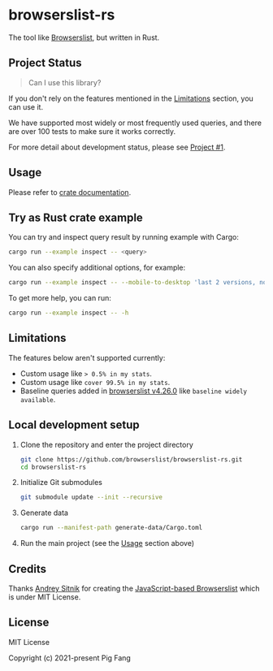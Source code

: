 # browserslist-rs

The tool like [Browserslist](https://github.com/browserslist/browserslist), but written in Rust.

## Project Status

> Can I use this library?

If you don't rely on the features mentioned in the [Limitations](#limitations) section,
you can use it.

We have supported most widely or most frequently used queries,
and there are over 100 tests to make sure it works correctly.

For more detail about development status, please see [Project #1](https://github.com/browserslist/browserslist-rs/projects/1).

## Usage

Please refer to [crate documentation](https://docs.rs/browserslist-rs/).

## Try as Rust crate example

You can try and inspect query result by running example with Cargo:

```sh
cargo run --example inspect -- <query>
```

You can also specify additional options, for example:

```sh
cargo run --example inspect -- --mobile-to-desktop 'last 2 versions, not dead'
```

To get more help, you can run:

```sh
cargo run --example inspect -- -h
```

## Limitations

The features below aren't supported currently:

-   Custom usage like `> 0.5% in my stats`.
-   Custom usage like `cover 99.5% in my stats`.
-   Baseline queries added in [browserslist v4.26.0](https://github.com/browserslist/browserslist/releases/tag/4.26.0) like `baseline widely available`.

## Local development setup

1. Clone the repository and enter the project directory

   ```sh
   git clone https://github.com/browserslist/browserslist-rs.git
   cd browserslist-rs
   ```

2. Initialize Git submodules

    ```sh
    git submodule update --init --recursive
    ```

3. Generate data

   ```sh
   cargo run --manifest-path generate-data/Cargo.toml
   ```

4. Run the main project (see the [Usage](#usage) section above)

## Credits

Thanks [Andrey Sitnik](https://github.com/ai) for creating the [JavaScript-based Browserslist](https://github.com/browserslist/browserslist) which is under MIT License.

## License

MIT License

Copyright (c) 2021-present Pig Fang
